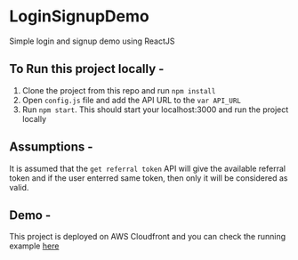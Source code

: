 # LoginSignupDemo

Simple login and signup demo using ReactJS

## To Run this project locally -

1. Clone the project from this repo and run `npm install`
2. Open `config.js` file and add the API URL to the `var API_URL`
3. Run `npm start`. This should start your localhost:3000 and run the project locally

## Assumptions -

It is assumed that the `get referral token` API will give the available referral token and if the user enterred same token, then only it will be considered as valid.

## Demo -

This project is deployed on AWS Cloudfront and you can check the running example [here](https://d1u4xx03hnfzgb.cloudfront.net/users)
